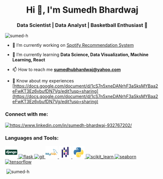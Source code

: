 <h1 align="center">Hi 👋, I'm Sumedh Bhardwaj</h1>
<h3 align="center">Data Scientist | Data Analyst | Basketball Enthusiast 🏀</h3>

<p align="left"> <img src="https://komarev.com/ghpvc/?username=sumed-h&label=Profile%20views&color=0e75b6&style=flat" alt="sumed-h" /> </p>

- 🔭 I’m currently working on [Spotify Recommendation System](https://github.com/sumed-h/SpotifySongRecAudFeatures)

- 🌱 I’m currently learning **Data Science, Data Visualization, Machine Learning, React**

- 📫 How to reach me **sumedhubhardwaj@yahoo.com**

- 📄 Know about my experiences [https://docs.google.com/document/d/1cS7n5xneDANrhF3aSksMYBaa2eFwKT3Ez6vbufDN7Vg/edit?usp=sharing](https://docs.google.com/document/d/1cS7n5xneDANrhF3aSksMYBaa2eFwKT3Ez6vbufDN7Vg/edit?usp=sharing)

<h3 align="left">Connect with me:</h3>
<p align="left">
<a href="https://linkedin.com/in/https://www.linkedin.com/in/sumedh-bhardwaj-932767202/" target="blank"><img align="center" src="https://raw.githubusercontent.com/rahuldkjain/github-profile-readme-generator/master/src/images/icons/Social/linked-in-alt.svg" alt="https://www.linkedin.com/in/sumedh-bhardwaj-932767202/" height="30" width="40" /></a>
</p>

<h3 align="left">Languages and Tools:</h3>
<p align="left"> <a href="https://www.djangoproject.com/" target="_blank" rel="noreferrer"> <img src="https://raw.githubusercontent.com/devicons/devicon/master/icons/django/django-original.svg" alt="django" width="40" height="40"/> </a> <a href="https://flask.palletsprojects.com/" target="_blank" rel="noreferrer"> <img src="https://www.vectorlogo.zone/logos/pocoo_flask/pocoo_flask-icon.svg" alt="flask" width="40" height="40"/> </a> <a href="https://git-scm.com/" target="_blank" rel="noreferrer"> <img src="https://www.vectorlogo.zone/logos/git-scm/git-scm-icon.svg" alt="git" width="40" height="40"/> </a> <a href="https://www.mysql.com/" target="_blank" rel="noreferrer"> <img src="https://raw.githubusercontent.com/devicons/devicon/master/icons/mysql/mysql-original-wordmark.svg" alt="mysql" width="40" height="40"/> </a> <a href="https://pandas.pydata.org/" target="_blank" rel="noreferrer"> <img src="https://raw.githubusercontent.com/devicons/devicon/2ae2a900d2f041da66e950e4d48052658d850630/icons/pandas/pandas-original.svg" alt="pandas" width="40" height="40"/> </a> <a href="https://www.python.org" target="_blank" rel="noreferrer"> <img src="https://raw.githubusercontent.com/devicons/devicon/master/icons/python/python-original.svg" alt="python" width="40" height="40"/> </a> <a href="https://scikit-learn.org/" target="_blank" rel="noreferrer"> <img src="https://upload.wikimedia.org/wikipedia/commons/0/05/Scikit_learn_logo_small.svg" alt="scikit_learn" width="40" height="40"/> </a> <a href="https://seaborn.pydata.org/" target="_blank" rel="noreferrer"> <img src="https://seaborn.pydata.org/_images/logo-mark-lightbg.svg" alt="seaborn" width="40" height="40"/> </a> <a href="https://www.tensorflow.org" target="_blank" rel="noreferrer"> <img src="https://www.vectorlogo.zone/logos/tensorflow/tensorflow-icon.svg" alt="tensorflow" width="40" height="40"/> </a> </p>

<p>&nbsp;<img align="center" src="https://github-readme-stats.vercel.app/api?username=sumed-h&show_icons=true&locale=en" alt="sumed-h" /></p>
